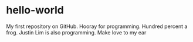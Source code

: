 # hello-world
My first repository on GitHub.
Hooray for programming. Hundred percent a frog.
Justin Lim is also programming.
Make love to my ear
